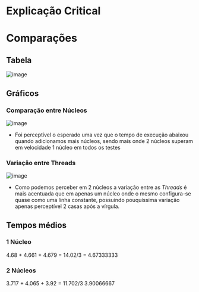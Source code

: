 # Explicação Critical

# Comparações

## Tabela
![image](https://user-images.githubusercontent.com/80297158/200956233-4131a348-4b94-4210-838e-318422aab812.png)

## Gráficos

### Comparação entre Núcleos 
![image](https://user-images.githubusercontent.com/80297158/200955950-8567d483-8365-48d7-920a-568bef8ab408.png)
- Foi perceptível o esperado uma vez que o tempo de execução abaixou quando adicionamos mais núcleos, sendo mais onde 2 núcleos superam em velocidade 1 núcleo em todos os testes
### Variação entre Threads 
![image](https://user-images.githubusercontent.com/80297158/200956162-49a8f750-a7d6-401e-920b-a3f830073b8a.png)

- Como podemos perceber em 2 núcleos a variação entre as _Threads_ é mais acentuada que em apenas um núcleo onde o mesmo configura-se quase como uma linha constante, possuindo pouquíssima variação apenas perceptível 2 casas após a vírgula.

## Tempos médios 

### 1 Núcleo 

4.68 +
4.661 + 
4.679 = 14.02/3 = 4.67333333

### 2 Núcleos

3.717 +
4.065 +
3.92 = 11.702/3 3.90066667
